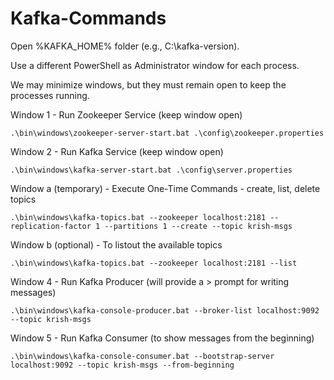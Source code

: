 # Kafka-Commands
Open %KAFKA_HOME% folder (e.g., C:\kafka-version).

Use a different PowerShell as Administrator window for each process.  

We may minimize windows, but they must remain  open to keep the processes running.
  
Window 1 - Run Zookeeper Service  (keep window open)
```
.\bin\windows\zookeeper-server-start.bat .\config\zookeeper.properties
```
Window 2 - Run Kafka Service (keep window open)
```
.\bin\windows\kafka-server-start.bat .\config\server.properties
```
Window a (temporary) - Execute One-Time Commands - create, list, delete topics 
```
.\bin\windows\kafka-topics.bat --zookeeper localhost:2181 --replication-factor 1 --partitions 1 --create --topic krish-msgs
```
Window b (optional) - To listout the available topics
```
.\bin\windows\kafka-topics.bat --zookeeper localhost:2181 --list
```
Window 4 - Run Kafka Producer (will provide a > prompt for writing messages)
```
.\bin\windows\kafka-console-producer.bat --broker-list localhost:9092 --topic krish-msgs
```
Window 5 - Run Kafka Consumer (to show messages from the beginning)
```
.\bin\windows\kafka-console-consumer.bat --bootstrap-server localhost:9092 --topic krish-msgs --from-beginning
```
